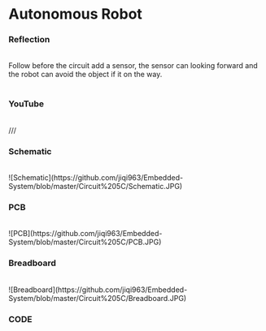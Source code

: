<h1>Autonomous Robot</h1>
<h3>Reflection </h3>
</br>
Follow before the circuit add a sensor, the sensor can looking forward and the robot can avoid the object if it on the way.
</br>
</br>
<h3>YouTube</h3>
</br>
///
</br>
<h3>Schematic</h3>
</br>
![Schematic](https://github.com/jiqi963/Embedded-System/blob/master/Circuit%205C/Schematic.JPG)
</br>
<h3>PCB</h3>
</br>
![PCB](https://github.com/jiqi963/Embedded-System/blob/master/Circuit%205C/PCB.JPG)
</br>
<h3>Breadboard</h3>
</br>
![Breadboard](https://github.com/jiqi963/Embedded-System/blob/master/Circuit%205C/Breadboard.JPG)
</br>
<h3>CODE</h3>